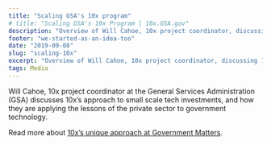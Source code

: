 ```yaml
---
title: "Scaling GSA's 10x program"
# title: "Scaling GSA's 10x Program | 10x.GSA.gov"
description: "Overview of Will Cahoe, 10x project coordinator, discussing 10x's approach to small scale investment and how they've applied the lessons of the private sector."
footer: "we-started-as-an-idea-too"
date: "2019-09-08"
slug: "scaling-10x"
excerpt: "Overview of Will Cahoe, 10x project coordinator, discussing 10x's approach to small scale investment and how they've applied the lessons of the private sector."
tags: Media
---
```


Will Cahoe, 10x project coordinator at the General Services Administration (GSA) discusses 10x’s approach to small scale tech investments, and how they are applying the lessons of the private sector to government technology.

Read more about [10x’s unique approach at Government Matters](https://govmatters.tv/scaling-gsas-10x-program/).

